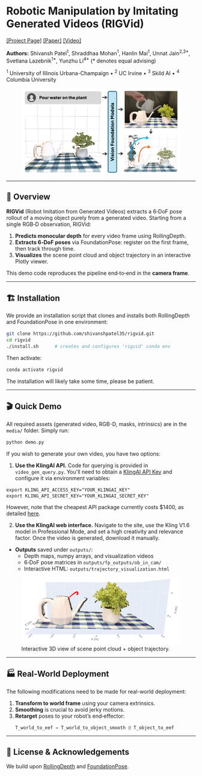 # Robotic Manipulation by Imitating Generated Videos (RIGVid)

[[Project Page]](https://rigvid-robot.github.io/)  [[Paper]]()  [[Video]]()

**Authors:** Shivansh Patel<sup>1</sup>, Shraddhaa Mohan<sup>1</sup>, Hanlin Mai<sup>1</sup>, Unnat Jain<sup>2,3*</sup>, Svetlana Lazebnik<sup>1*</sup>, Yunzhu Li<sup>4*</sup> (* denotes equal advising)

<sup>1</sup> University of Illinois Urbana-Champaign • <sup>2</sup> UC Irvine • <sup>3</sup> Skild AI • <sup>4</sup> Columbia University


<figure>
  <img src="assets/teaser.png" width="480" alt="Trajectory Visualization">
</figure>

---

## 📖 Overview

**RIGVid** (Robot Imitation from Generated Videos) extracts a 6‑DoF pose rollout of a moving object purely from a generated video.  Starting from a single RGB‑D observation, RIGVid:

1. **Predicts monocular depth** for every video frame using RollingDepth.  
2. **Extracts 6‑DoF poses** via FoundationPose: register on the first frame, then track through time.  
3. **Visualizes** the scene point cloud and object trajectory in an interactive Plotly viewer.

This demo code reproduces the pipeline end‑to‑end in the **camera frame**.

---

## 🏗 Installation

We provide an installation script that clones and installs both RollingDepth and FoundationPose in one environment:

```bash
git clone https://github.com/shivanshpatel35/rigvid.git
cd rigvid
./install.sh      # creates and configures 'rigvid' conda env
```

Then activate:
```bash
conda activate rigvid
```
The installation will likely take some time, please be patient. 

---

## 🎬 Quick Demo

All required assets (generated video, RGB-D, masks, intrinsics) are in the `media/` folder.  Simply run:

```bash
python demo.py
```

If you wish to generate your own video, you have two options:
1. **Use the KlingAI API.** Code for querying is provided in `video_gen_query.py`. You'll need to obtain a [KlingAI API Key](https://app.klingai.com/global/dev/document-api/quickStart/productIntroduction/overview) and configure it via environment variables:
```
export KLING_API_ACCESS_KEY="YOUR_KLINGAI_KEY"
export KLING_API_SECRET_KEY="YOUR_KLINGAI_SECRET_KEY"
```
However, note that the cheapest API package currently costs $1400, as detailed [here](https://app.klingai.com/global/dev/document-api/productBilling/prePaidResourcePackage).

2. **Use the KlingAI web interface.** Navigate to the site, use the Kling V1.6 model in Professional Mode, and set a high creativity and relevance factor. Once the video is generated, download it manually.

- **Outputs** saved under `outputs/`:  
  - Depth maps, numpy arrays, and visualization videos  
  - 6‑DoF pose matrices in `outputs/fp_outputs/ob_in_cam/`  
  - Interactive HTML: `outputs/trajectory_visualization.html`


<figure>
  <img src="assets/trajectory_visualization.png" width="480" alt="Trajectory Visualization">
  <figcaption>Interactive 3D view of scene point cloud + object trajectory.</figcaption>
</figure>

---

## 🏭 Real‑World Deployment
The following modifications need to be made for real-world deployment:
1. **Transform to world frame** using your camera extrinsics.  
2. **Smoothing** is crucial to avoid jerky motions.
3. **Retarget** poses to your robot’s end‑effector:
   ```python
   T_world_to_eef = T_world_to_object_smooth @ T_object_to_eef
   ```

---

## 📜 License & Acknowledgements

We build upon [RollingDepth](https://rollingdepth.github.io/) and [FoundationPose](https://nvlabs.github.io/FoundationPose/).  
